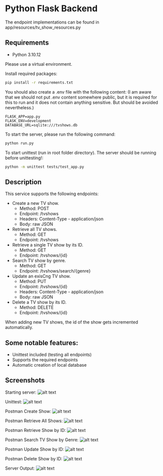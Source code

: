 # Python Flask Backend

The endpoint implementations can be found in app/resources/tv_show_resources.py

## Requirements

- Python 3.10.12

Please use a virtual environment.

Install required packages:
```bash
pip install -r requirements.txt
```

You should also create a .env file with the following content:
(I am aware that we should not put .env content somewhere public, but it is required for this to run and it does not contain anything sensitive. But should be avoided nevertheless.)
```
FLASK_APP=app.py
FLASK_ENV=development
DATABASE_URL=sqlite:///tvshows.db
```

To start the server, please run the following command:
```bash
python run.py
```

To start unittest (run in root folder directory). The server should be running before unittesting!:
```bash
python -m unittest tests/test_app.py
```

## Description
This service supports the following endpoints:
- Create a new TV show.
    - Method: POST
    - Endpoint: /tvshows
    - Headers: Content-Type - application/json
    - Body: raw JSON
- Retrieve all TV shows.
    - Method: GET
    - Endpoint: /tvshows
- Retrieve a single TV show by its ID. 
    - Method: GET
    - Endpoint: /tvshows/{id}
- Search TV show by genre.
    - Method: GET
    - Endpoint: /tvshows/search/{genre}
- Update an exisCng TV show.
    - Method: PUT
    - Endpoint: /tvshows/{id}
    - Headers: Content-Type - application/json
    - Body: raw JSON
- Delete a TV show by its ID.
    - Method: DELETE
    - Endpoint: /tvshows/{id}


When adding new TV shows, the id of the show gets incremented automatically.

## Some notable features:
- Unittest included (testing all endpoints)
- Supports the required endpoints
- Automatic creation of local database

## Screenshots

Starting server:
![alt text](<Screenshots/Screenshot 2024-04-07 at 17.31.03.png>)

Unittest:
![alt text](<Screenshots/Screenshot 2024-04-07 at 17.31.30.png>)

Postman Create Show:
![alt text](<Screenshots/Screenshot 2024-04-07 at 17.32.29.png>)

Postman Retrieve All Shows:
![alt text](<Screenshots/Screenshot 2024-04-07 at 17.34.52.png>)

Postman Retrieve Show by ID:
![alt text](<Screenshots/Screenshot 2024-04-07 at 17.37.03.png>)

Postman Search TV Show by Genre:
![alt text](<Screenshots/Screenshot 2024-04-07 at 17.40.28.png>)

Postman Update Show by ID:
![alt text](<Screenshots/Screenshot 2024-04-07 at 17.41.29.png>)

Postman Delete Show by ID:
![alt text](<Screenshots/Screenshot 2024-04-07 at 17.41.45.png>)

Server Output:
![alt text](<Screenshots/Screenshot 2024-04-07 at 17.41.59.png>)


